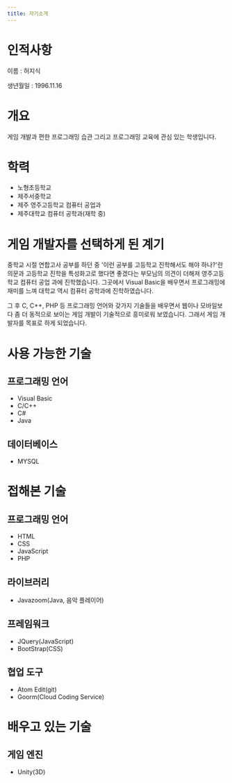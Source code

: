 ```yaml
---
title: 자기소개
---
```


# 인적사항

이름 : 허지식

생년월일 : 1996.11.16



   # 개요

게임 개발과 편한 프로그래밍 습관 그리고 프로그래밍 교육에 관심 있는 학생입니다.



   # 학력

   - 노형초등학교
   - 제주서중학교
   - 제주 영주고등학교 컴퓨터 공업과
   - 제주대학교 컴퓨터 공학과(재학 중)



   # 게임 개발자를 선택하게 된 계기

중학교 시절 연합고사 공부를 하던 중 '이런 공부를 고등학교 진학해서도 해야 하나?'란 의문과 고등학교 진학을 특성화고로 했다면 좋겠다는 부모님의 의견이 더해져 영주고등학교 컴퓨터 공업 과에 진학했습니다. 그곳에서 Visual Basic을 배우면서 프로그래밍에 재미를 느껴 대학교 역시 컴퓨터 공학과에 진학하였습니다.

그 후 C, C++, PHP 등 프로그래밍 언어와 갖가지 기술들을 배우면서 웹이나 모바일보다 좀 더 동적으로 보이는 게임 개발이 기술적으로 흥미로워 보였습니다. 그래서 게임 개발자를 목표로 하게 되었습니다.



# 사용 가능한 기술

   ## 프로그래밍 언어

   - Visual Basic
   - C/C++
   - C#
   - Java



   ## 데이터베이스

   - MYSQL



   # 접해본 기술

## 프로그래밍 언어

   - HTML
   - CSS
   - JavaScript
   - PHP



   ## 라이브러리

   - Javazoom(Java, 음악 플레이어)



   ## 프레임워크

   - JQuery(JavaScript)
   - BootStrap(CSS)



   ## 협업 도구

   - Atom Edit(git)
   - Goorm(Cloud Coding Service)



   # 배우고 있는 기술

## 게임 엔진

   - Unity(3D)
